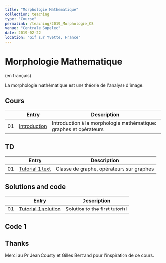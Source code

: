 ```yaml
---
title: "Morphologie Mathematique"
collection: teaching
type: "Course"
permalink: /teaching/2019_Morphologie_CS
venue: "Centrale Supelec"
date: 2019-02-22
location: "Gif sur Yvette, France"
---
```


Morphologie Mathematique
===============

(en français)

La morphologie mathématique est une théorie de l'analyse d'image.


Cours
--------

|  | Entry                                                  | Description                                                 |
|--| --------                                               |------------------------------------------------------------ |
|01| [Introduction](/files/01_Graphes_Dilatation.pdf)           | Introduction à la morphologie mathématique: graphes et opérateurs                  |


TD
---------

|  | Entry                                                  | Description                                                 |
|--| --------                                               |------------------------------------------------------------ |
|01| [Tutorial 1 text](/files/Morpho_TD1.ipynb)              | Classe de graphe, opérateurs sur graphes                   |


Solutions and code
---------

|  | Entry                                                  | Description                                                 |
|--| --------                                               |------------------------------------------------------------ |
|01| [Tutorial 1 solution](/files/Tutorial_segmentation_en-solution.pdf)         | Solution to the first tutorial |


Code 1
------





Thanks
------

Merci au Pr Jean Cousty et Gilles Bertrand pour l'inspiration de ce cours.


